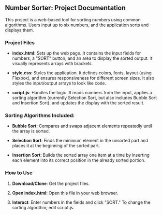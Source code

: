Number Sorter: Project Documentation
------------------------------------

This project is a web-based tool for sorting numbers using common algorithms. Users input up to six numbers, and the application sorts and displays them.

### Project Files

*   **index.html**: Sets up the web page. It contains the input fields for numbers, a "SORT" button, and an area to display the sorted output. It visually represents arrays with brackets.
    
*   **style.css**: Styles the application. It defines colors, fonts, layout (using Flexbox), and ensures responsiveness for different screen sizes. It also styles the input/output arrays to look like code.
    
*   **script.js**: Handles the logic. It reads numbers from the input, applies a sorting algorithm (currently Selection Sort, but also includes Bubble Sort and Insertion Sort), and updates the display with the sorted result.
    

### Sorting Algorithms Included:

*   **Bubble Sort**: Compares and swaps adjacent elements repeatedly until the array is sorted.
    
*   **Selection Sort**: Finds the minimum element in the unsorted part and places it at the beginning of the sorted part.
    
*   **Insertion Sort**: Builds the sorted array one item at a time by inserting each element into its correct position in the already sorted portion.
    

### How to Use

1.  **Download/Clone**: Get the project files.
    
2.  **Open index.html**: Open this file in your web browser.
    
3.  **Interact**: Enter numbers in the fields and click "SORT." To change the sorting algorithm, edit script.js.
